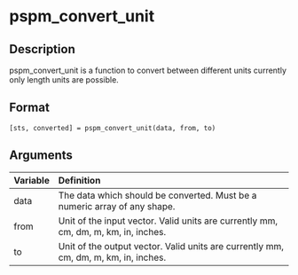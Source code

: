 # pspm_convert_unit
## Description
pspm_convert_unit is a function to convert between different units currently only length units are possible.

## Format
`[sts, converted] = pspm_convert_unit(data, from, to)`

## Arguments
| Variable | Definition |
|:--|:--|
| data | The data which should be converted. Must be a numeric array of any shape. |
| from | Unit of the input vector. Valid units are currently mm, cm, dm, m, km, in, inches. |
| to | Unit of the output vector. Valid units are currently mm, cm, dm, m, km, in, inches. |

